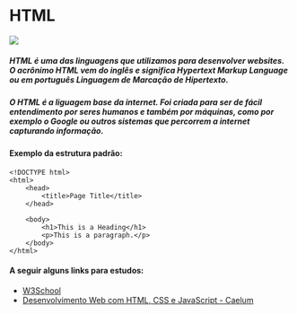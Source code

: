 # HTML
![](https://arquivo.devmedia.com.br/marketing/img/guia-html-38051.png)
##### HTML é uma das linguagens que utilizamos para desenvolver websites. O acrônimo HTML vem do inglês e significa Hypertext Markup Language ou em português Linguagem de Marcação de Hipertexto.

##### O HTML é a liguagem base da internet. Foi criada para ser de fácil entendimento por seres humanos e também por máquinas, como por exemplo o Google ou outros sistemas que percorrem a internet capturando informação.

#### Exemplo da estrutura padrão:
```
<!DOCTYPE html>
<html>
    <head>
        <title>Page Title</title>
    </head>
    
    <body>
        <h1>This is a Heading</h1>
        <p>This is a paragraph.</p>
    </body>
</html>
```

#### A seguir alguns links para estudos:

- [W3School](https://www.w3schools.com/html/)
- [Desenvolvimento Web com HTML, CSS e JavaScript - Caelum](https://www.caelum.com.br/download/caelum-html-css-javascript.pdf)
